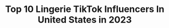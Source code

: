 ---
title: Top 10 Lingerie TikTok Influencers In United States in 2023
description: >-
  Find top lingerie TikTok influencers in United States in 2023. Most popular hashtags: #fyp #lingerie #foryou #rnbvibes.
platform: TikTok
hits: 33
text_top: Analyze the best TikTok profiles on inBeat.
text_bottom: Our platform aggregates 33 TikTok influencers like this in United States for you to pitch.
profiles:
  - username: "madisonxalexandra"
    fullname: >-
      madisonxalexandra
    bio: >-
      Artist 🎤 | Lingerie/Swim Model 👙 l Harvard grad 🎓
    location: "United States"
    followers: 3096
    engagement: 1134
    commentsToLikes: 0.063243
    id: ckcurr028ju4x0j234klivlic
    verified: false
    hashtags: "#yougotit, #curlyhaircheck, #wearamask, #bodyconfident"
  - username: "topnatural"
    fullname: >-
      topnatural
    bio: >-
      Youtuber 💕 | Actress 👑| Model 💋 @topnaturalbeauty
    location: "United States"
    followers: 96000
    engagement: 1692
    commentsToLikes: 0.023936
    id: ckdbrg98wc50r0j238qor19o8
    verified: false
    hashtags: "#makeup, #martinandgina, #rnbvibes, #thecoldestwater"
  - username: "azstripperwear"
    fullname: >-
      AZstripperwear
    bio: >-
      Shop at my Esty Page.
    location: "United States"
    followers: 8505
    engagement: 1844
    commentsToLikes: 0.008406
    id: ckc8afy9i76wb0j236kh1359v
    verified: false
    hashtags: "#obsessedwithit, #ravewear, #exotic, #sewing"
  - username: "abbyj130"
    fullname: >-
      Abby Jim
    bio: >-
      Hiiiiiiiiiiiiiiiiiiiiiii 🧚🏼‍♀️
    location: "United States"
    followers: 4897
    engagement: 1044
    commentsToLikes: 0.076151
    id: ckdntwooymb8a0j23d52ot197
    verified: false
    hashtags: "#dracotok, #hogwarts, #cottagecore, #fyp"
  - username: "fabulousgrl"
    fullname: >-
      Fabulousgrl
    bio: >-
      Tucson, AZ 🌵 Essential✈️✌️ Buckle Up Buttercup💋 Venmo:Fabulousgrl17
    location: "United States"
    followers: 14600
    engagement: 1523
    commentsToLikes: 0.116667
    id: ckb9nf4auh13l0j23jbfvytnv
    verified: false
    hashtags: "#fyp, #fanedit, #trump, #love"
  - username: "adrivingforce"
    fullname: >-
      Ebony Niicole
    bio: >-
      Dancer 💃🏾 Auntie 💕 IG: @adrivingforce_ CshAp- EbonyNiicolee Ven-EbonyNiicole
    location: "United States"
    followers: 3106
    engagement: 1473
    commentsToLikes: 0.087604
    id: ckd1ae92pse5j0j233ql5n9ru
    verified: false
    hashtags: "#imblack, #nyc, #blackhair, #bf"
  - username: "abeegail99"
    fullname: >-
      Abigail
    bio: >-
      I wish I was Danny Devito 21
    location: "United States"
    followers: 97900
    engagement: 1432
    commentsToLikes: 0.040520
    id: ckblpwjh7hg410j23ssazmha2
    verified: false
    hashtags: "#funny, #foryou, #airheadsditchchallenge, #fyp"
  - username: "5soswhore"
    fullname: >-
      maddy paddy poo pie
    bio: >-
      black lives matter she/her ACAB venmo: Maddelyn-Wood
    location: "United States"
    followers: 12200
    engagement: 2603
    commentsToLikes: 0.032224
    id: ckd17s5xip5g10j23b5tjsk2n
    verified: false
    hashtags: "#fyp, #leftists, #motivationmonday, #5sos"
  - username: "michyyrodriguezz"
    fullname: >-
      michyyrodriguezz
    bio: >-
      IG:@michyyrodriguezz Chicana | BodyPositive Shop@shein Code Michyy15
    location: "United States"
    followers: 13400
    engagement: 1403
    commentsToLikes: 0.055360
    id: cka0s3ra6jrvl0i78604uyhxm
    verified: false
    hashtags: "#curvytiktok, #fyp, #beautiful, #rnbvibes"
  - username: "brittchenteale"
    fullname: >-
      Brittany Chenteale
    bio: >-
      Simp for me ;) instagram @brittchenteale OF 😇 fapcakesenpai
    location: "United States"
    followers: 14800
    engagement: 712
    commentsToLikes: 0.047802
    id: ck932wpv1lhg60j789o8dibwp
    verified: false
    hashtags: "#depop, #happyhallowen, #duet, #bigshirt"
---